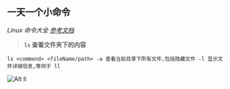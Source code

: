 一天一个小命令
-----

*Linux 命令大全 [参考文档](http://man.linuxde.net/)*

> **`ls` 查看文件夹下的内容**

`ls <commond> <fileName/path>
   -a 查看当前目录下所有文件,包括隐藏文件
   -l 显示文件详细信息,等同于 ll`

  ![Alt ll](../_media/linux/ll.png)

